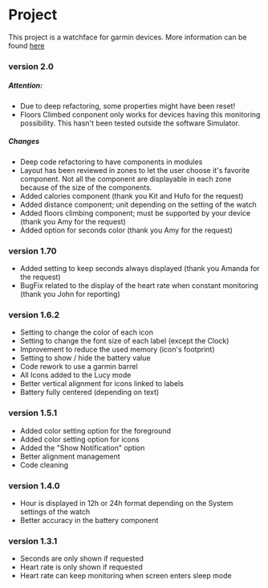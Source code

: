# Project
This project is a watchface for garmin devices.
More information can be found [here](https://apps.garmin.com/en-US/apps/c69e79c4-9263-4f09-9dc8-a7c22c6bc03d)

### version 2.0
##### Attention:
* Due to deep refactoring, some properties might have been reset!
* Floors Climbed conponent only works for devices having this monitoring possibility. This hasn't been tested outside the software Simulator.

##### Changes
* Deep code refactoring to have components in modules
* Layout has been reviewed in zones to let the user choose it's favorite component. Not all the component are displayable in each zone because of the size of the components.
* Added calories component (thank you Kit and Hufo for the request)
* Added distance component; unit depending on the setting of the watch
* Added floors climbing component; must be supported by your device (thank you Amy for the request)
* Added option for seconds color (thank you Amy for the request)

### version 1.70
* Added setting to keep seconds always displayed (thank you Amanda for the request)
* BugFix related to the display of the heart rate when constant monitoring (thank you John for reporting)

### version 1.6.2
* Setting to change the color of each icon
* Setting to change the font size of each label (except the Clock)
* Improvement to reduce the used memory (icon's footprint)
* Setting to show / hide the battery value
* Code rework to use a garmin barrel
* All Icons added to the Lucy mode
* Better vertical alignment for icons linked to labels
* Battery fully centered (depending on text)

### version 1.5.1
* Added color setting option for the foreground
* Added color setting option for icons
* Added the "Show Notification" option
* Better alignment management
* Code cleaning

### version 1.4.0
* Hour is displayed in 12h or 24h format depending on the System settings of the watch
* Better accuracy in the battery component

### version 1.3.1
* Seconds are only shown if requested
* Heart rate is only shown if requested
* Heart rate can keep monitoring when screen enters sleep mode